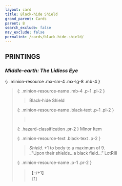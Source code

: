 ```yaml
---
layout: card
title: Black-hide Shield
grand_parent: Cards
parent: B
search_exclude: false
nav_exclude: false
permalink: /cards/black-hide-shield/
---
```


## PRINTINGS


### _Middle-earth: The Lidless Eye_

{: .minion-resource .mx-sm-4 .mx-lg-8 .mb-4 }
> {: .minion-resource-name .mb-4 .p-1 .pl-2 }
> > <div class="hazard-mp"></div>
> > <div class="card-name">Black-hide Shield</div>
>
> {: .minion-resource-name .black-text .p-1 .pl-2 }
> > &nbsp;
>
> {: .hazard-classification .pr-2 }
> Minor Item
>
> {: .minion-resource-text .black-text .p-2 }
> > _Shield._ +1 to body to a maximum of 9. <br>_"Upon their shields...a black field...” LotRIII 
> 
> {: .minion-resource-name .p-1 .pr-2 }
> > <div class="card-shield">【&ndash;/+1】</div>
> > <div class="card-corruption-white">〔1〕</div>
